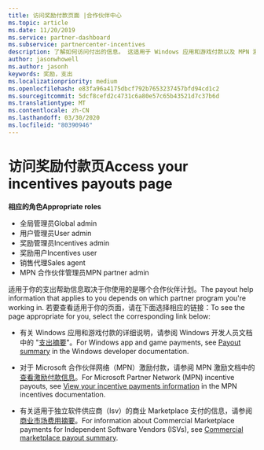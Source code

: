 ```yaml
---
title: 访问奖励付款页面 |合作伙伴中心
ms.topic: article
ms.date: 11/20/2019
ms.service: partner-dashboard
ms.subservice: partnercenter-incentives
description: 了解如何访问付出的信息。 这适用于 Windows 应用和游戏付款以及 MPN 激励付款。
author: jasonwhowell
ms.author: jasonh
keywords: 奖励，支出
ms.localizationpriority: medium
ms.openlocfilehash: e83fa96a4175dbcf792b7653237457bfd94cd1c2
ms.sourcegitcommit: 5dcf8cefd2c4731c6a80e57c65b43521d7c37b6d
ms.translationtype: MT
ms.contentlocale: zh-CN
ms.lasthandoff: 03/30/2020
ms.locfileid: "80390946"
---
```

# <a name="access-your-incentives-payouts-page"></a><span data-ttu-id="1f939-105">访问奖励付款页</span><span class="sxs-lookup"><span data-stu-id="1f939-105">Access your incentives payouts page</span></span>

<span data-ttu-id="1f939-106">**相应的角色**</span><span class="sxs-lookup"><span data-stu-id="1f939-106">**Appropriate roles**</span></span>
-   <span data-ttu-id="1f939-107">全局管理员</span><span class="sxs-lookup"><span data-stu-id="1f939-107">Global admin</span></span>
-   <span data-ttu-id="1f939-108">用户管理员</span><span class="sxs-lookup"><span data-stu-id="1f939-108">User admin</span></span>
-   <span data-ttu-id="1f939-109">奖励管理员</span><span class="sxs-lookup"><span data-stu-id="1f939-109">Incentives admin</span></span>
-   <span data-ttu-id="1f939-110">奖励用户</span><span class="sxs-lookup"><span data-stu-id="1f939-110">Incentives user</span></span>
-   <span data-ttu-id="1f939-111">销售代理</span><span class="sxs-lookup"><span data-stu-id="1f939-111">Sales agent</span></span>
-   <span data-ttu-id="1f939-112">MPN 合作伙伴管理员</span><span class="sxs-lookup"><span data-stu-id="1f939-112">MPN partner admin</span></span>

<span data-ttu-id="1f939-113">适用于你的支出帮助信息取决于你使用的是哪个合作伙伴计划。</span><span class="sxs-lookup"><span data-stu-id="1f939-113">The payout help information that applies to you depends on which partner program you're working in.</span></span> <span data-ttu-id="1f939-114">若要查看适用于你的页面，请在下面选择相应的链接：</span><span class="sxs-lookup"><span data-stu-id="1f939-114">To see the page appropriate for you, select the corresponding link below:</span></span>

- <span data-ttu-id="1f939-115">有关 Windows 应用和游戏付款的详细说明，请参阅 Windows 开发人员文档中的 "[支出摘要](https://docs.microsoft.com/windows/uwp/publish/payout-summary)"。</span><span class="sxs-lookup"><span data-stu-id="1f939-115">For Windows app and game payments, see [Payout summary](https://docs.microsoft.com/windows/uwp/publish/payout-summary) in the Windows developer documentation.</span></span>

- <span data-ttu-id="1f939-116">对于 Microsoft 合作伙伴网络（MPN）激励付款，请参阅 MPN 激励文档中的[查看激励付款信息](understand-incentive-payouts.md)。</span><span class="sxs-lookup"><span data-stu-id="1f939-116">For Microsoft Partner Network (MPN) incentive payouts, see [View your incentive payments information](understand-incentive-payouts.md) in the MPN incentives documentation.</span></span>

- <span data-ttu-id="1f939-117">有关适用于独立软件供应商（Isv）的商业 Marketplace 支付的信息，请参阅[商业市场费用摘要](https://docs.microsoft.com/azure/marketplace/partner-center-portal/payout-summary)。</span><span class="sxs-lookup"><span data-stu-id="1f939-117">For information about Commercial Marketplace payments for Independent Software Vendors (ISVs), see [Commercial marketplace payout summary](https://docs.microsoft.com/azure/marketplace/partner-center-portal/payout-summary).</span></span>
